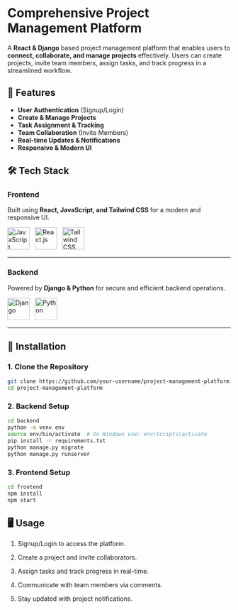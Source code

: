 # Comprehensive Project Management Platform

A **React & Django** based project management platform that enables users to **connect, collaborate, and manage projects** effectively. Users can create projects, invite team members, assign tasks, and track progress in a streamlined workflow.  

## 🚀 Features  
- **User Authentication** (Signup/Login)  
- **Create & Manage Projects**  
- **Task Assignment & Tracking**  
- **Team Collaboration** (Invite Members)  
- **Real-time Updates & Notifications**  
- **Responsive & Modern UI**  

## 🛠️ Tech Stack  

### **Frontend**  
Built using **React, JavaScript, and Tailwind CSS** for a modern and responsive UI.  

<img src="https://cdn.jsdelivr.net/npm/programming-languages-logos/src/javascript/javascript.png" alt="JavaScript" width="50" height="50"> &nbsp;
<img src="https://upload.wikimedia.org/wikipedia/commons/a/a7/React-icon.svg" alt="React.js" width="50" height="50"> &nbsp;
<img src="https://upload.wikimedia.org/wikipedia/commons/d/d5/Tailwind_CSS_Logo.svg" alt="Tailwind CSS" width="50" height="50"> &nbsp;

---

### **Backend**  
Powered by **Django & Python** for secure and efficient backend operations.  

<img src="https://upload.wikimedia.org/wikipedia/commons/7/75/Django_logo.svg" alt="Django" width="50" height="50"> &nbsp;
<img src="https://upload.wikimedia.org/wikipedia/commons/c/c3/Python-logo-notext.svg" alt="Python" width="50" height="50"> &nbsp;

---

## 🔧 Installation  

### **1. Clone the Repository**  
```sh
git clone https://github.com/your-username/project-management-platform.git
cd project-management-platform
```

### **2. Backend Setup**
```sh
cd backend
python -m venv env
source env/bin/activate  # On Windows use: env\Scripts\activate
pip install -r requirements.txt
python manage.py migrate
python manage.py runserver
```

### **3. Frontend Setup**
```sh
cd frontend
npm install
npm start
```

## 🖥️ Usage
1. Signup/Login to access the platform.

2. Create a project and invite collaborators.

3. Assign tasks and track progress in real-time.

4. Communicate with team members via comments.
5. Stay updated with project notifications.


